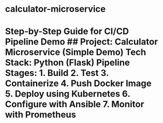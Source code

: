 # calculator-microservice
# Step-by-Step Guide for CI/CD Pipeline Demo  ## Project: Calculator Microservice (Simple Demo) **Tech Stack**: Python (Flask)  **Pipeline Stages**: 1. Build 2. Test 3. Containerize 4. Push Docker Image 5. Deploy using Kubernetes 6. Configure with Ansible 7. Monitor with Prometheus
